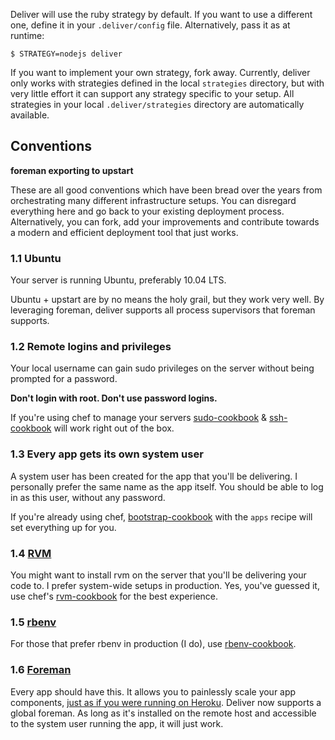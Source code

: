 Deliver will use the ruby strategy by default. If you want to use a different
one, define it in your `.deliver/config` file. Alternatively, pass it as at runtime:

    $ STRATEGY=nodejs deliver

If you want to implement your own strategy, fork away. Currently,
deliver only works with strategies defined in the local `strategies`
directory, but with very little effort it can support any strategy
specific to your setup.  All strategies in your local
`.deliver/strategies` directory are automatically available.



## Conventions

**foreman exporting to upstart**

These are all good conventions which have been bread over the years from
orchestrating many different infrastructure setups. You can disregard
everything here and go back to your existing deployment process. Alternatively,
you can fork, add your improvements and contribute towards a modern and
efficient deployment tool that just works.

### 1.1 Ubuntu

Your server is running Ubuntu, preferably 10.04 LTS.

Ubuntu + upstart are by no means the holy grail, but they work very
well. By leveraging foreman, deliver supports all process supervisors
that foreman supports.

### 1.2 Remote logins and privileges

Your local username can gain sudo privileges on the server without being
prompted for a password.

**Don't login with root. Don't use password logins.**

If you're using chef to manage your servers
[sudo-cookbook](https://github.com/opscode/cookbooks/tree/master/sudo) &
[ssh-cookbook](https://github.com/gchef/ssh-cookbook) will work right out of
the box.

### 1.3 Every app gets its own system user

A system user has been created for the app that you'll be delivering. I
personally prefer the same name as the app itself. You should be able to log in
as this user, without any password.

If you're already using chef,
[bootstrap-cookbook](https://github.com/gchef/bootstrap-cookbook) with the
`apps` recipe will set everything up for you. 

### 1.4 [RVM](http://beginrescueend.com/)

You might want to install rvm on the server that you'll be delivering your code to. I
prefer system-wide setups in production. Yes, you've guessed it, use chef's
[rvm-cookbook](https://github.com/gchef/rvm-cookbook) for the best experience.

### 1.5 [rbenv](https://github.com/sstephenson/rbenv)

For those that prefer rbenv in production (I do), use
[rbenv-cookbook](https://github.com/gchef/rbenv-cookbook).

### 1.6 [Foreman](https://github.com/ddollar/foreman)

Every app should have this. It allows you to painlessly scale your app
components, [just as if you were running on
Heroku](http://devcenter.heroku.com/articles/procfile). Deliver now
supports a global foreman. As long as it's installed on the remote host
and accessible to the system user running the app, it will just work.
